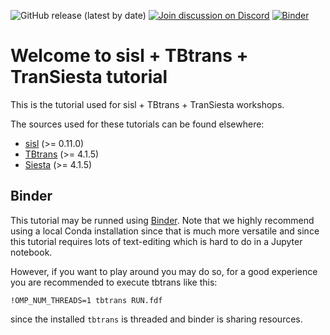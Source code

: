![GitHub release (latest by date)](https://img.shields.io/github/v/release/zerothi/ts-tbt-sisl-tutorial?label=tutorial)
[![Join discussion on Discord](https://img.shields.io/discord/742636379871379577.svg?label=&logo=discord&logoColor=ffffff&color=green&labelColor=red)](https://discord.gg/bvJ9Zuk)
[![Binder](https://mybinder.org/badge_logo.svg)](https://mybinder.org/v2/gh/zerothi/ts-tbt-sisl-tutorial/2021?filepath=tutorial.ipynb)

Welcome to sisl + TBtrans + TranSiesta tutorial
===============================================

This is the tutorial used for sisl + TBtrans + TranSiesta workshops.

The sources used for these tutorials can be found elsewhere:


- [sisl][sisl@git] (>= 0.11.0)
- [TBtrans][tbtrans] (>= 4.1.5)
- [Siesta][tbtrans] (>= 4.1.5)



Binder
------

This tutorial may be runned using [Binder](https://mybinder.readthedocs.io/en/latest/).
Note that we highly recommend using a local Conda installation since that is much
more versatile and since this tutorial requires lots of text-editing which is hard
to do in a Jupyter notebook.

However, if you want to play around you may do so, for a good experience you are
recommended to execute tbtrans like this:

    !OMP_NUM_THREADS=1 tbtrans RUN.fdf

since the installed `tbtrans` is threaded and binder is sharing resources.


<!---
Links to external and internal sites.
-->
[sisl@git]: https://github.com/zerothi/sisl
[tbtrans]: https://gitlab.com/siesta-project/siesta
